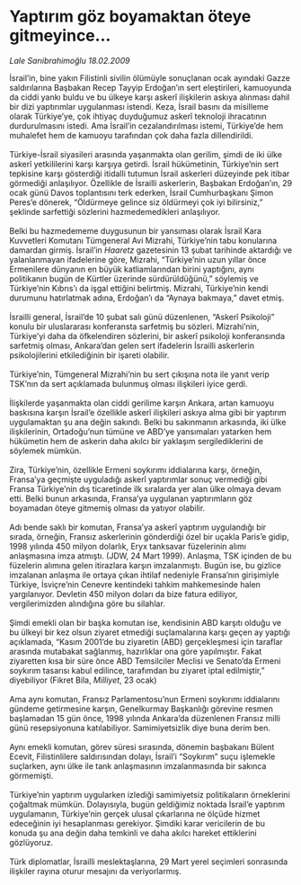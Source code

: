 # Yaptırım göz boyamaktan öteye gitmeyince...

*Lale Sarıibrahimoğlu 18.02.2009*

<div class="taraf_structure_2col_1zq">
<div class="margen_n">



 <p>İsrail’in, bine yakın Filistinli sivilin ölümüyle sonuçlanan ocak ayındaki Gazze saldırılarına Başbakan Recep Tayyip Erdoğan’ın sert eleştirileri, kamuoyunda da ciddi yankı buldu ve bu ülkeye karşı askerî ilişkilerin askıya alınması dahil bir dizi yaptırımlar uygulanması istendi. Keza, İsrail basını da misilleme olarak Türkiye’ye, çok ihtiyaç duyduğumuz askerî teknoloji ihracatının durdurulmasını istedi. Ama İsrail’in cezalandırılması istemi, Türkiye’de hem muhalefet hem de kamuoyu tarafından çok daha fazla dillendirildi. <br/><br/>Türkiye-İsrail siyasileri arasında yaşanmakta olan gerilim, şimdi de iki ülke askerî yetkililerini karşı karşıya getirdi. İsrail hükümetinin, Türkiye’nin sert tepkisine karşı gösterdiği itidalli tutumun İsrail askerleri düzeyinde pek itibar görmediği anlaşılıyor. Özellikle de İsrailli askerlerin, Başbakan Erdoğan’ın, 29 ocak günü Davos toplantısını terk ederken, İsrail Cumhurbaşkanı Şimon Peres’e dönerek, “Öldürmeye gelince siz öldürmeyi çok iyi bilirsiniz,” şeklinde sarfettiği sözlerini hazmedemedikleri anlaşılıyor. <br/><br/>Belki bu hazmedememe duygusunun bir yansıması olarak İsrail Kara Kuvvetleri Komutanı Tümgeneral Avi Mizrahi, Türkiye’nin tabu konularına damardan girmiş. İsrail’in <i>Haaretz</i> gazetesinin 13 şubat tarihinde aktardığı ve yalanlanmayan ifadelerine göre, Mizrahi, “Türkiye’nin uzun yıllar önce Ermenilere dünyanın en büyük katliamlarından birini yaptığını, aynı politikanın bugün de Kürtler üzerinde sürdürüldüğünü,” söylemiş ve Türkiye’nin Kıbrıs’ı da işgal ettiğini belirtmiş. Mizrahi, Türkiye’nin kendi durumunu hatırlatmak adına, Erdoğan’ı da “Aynaya bakmaya,” davet etmiş. <br/><br/>İsrailli general, İsrail’de 10 şubat salı günü düzenlenen, “Askerî Psikoloji” konulu bir uluslararası konferansta sarfetmiş bu sözleri. Mizrahi’nin, Türkiye’yi daha da öfkelendiren sözlerini, bir askerî psikoloji konferansında sarfetmiş olması, Ankara’dan gelen sert ifadelerin İsrailli askerlerin psikolojilerini etkilediğinin bir işareti olabilir. <br/><br/>Türkiye’nin, Tümgeneral Mizrahi’nin bu sert çıkışına nota ile yanıt verip TSK’nın da sert açıklamada bulunmuş olması ilişkileri iyice gerdi. <br/><br/>İlişkilerde yaşanmakta olan ciddi gerilime karşın Ankara, artan kamuoyu baskısına karşın İsrail’e özellikle askerî ilişkileri askıya alma gibi bir yaptırım uygulamaktan şu ana değin sakındı. Belki bu sakınmanın arkasında, iki ülke ilişkilerinin, Ortadoğu’nun tümüne ve ABD’ye yansımaları yatarken hem hükümetin hem de askerin daha akılcı bir yaklaşım sergilediklerini de söylemek mümkün. <br/><br/>Zira, Türkiye’nin, özellikle Ermeni soykırımı iddialarına karşı, örneğin, Fransa’ya geçmişte uyguladığı askerî yaptırımlar sonuç vermediği gibi Fransa Türkiye’nin dış ticaretinde ilk sıralarda yer alan ülke olmaya devam etti. Belki bunun arkasında, Fransa’ya uygulanan yaptırımların göz boyamadan öteye gitmemiş olması da yatıyor olabilir. <br/><br/>Adı bende saklı bir komutan, Fransa’ya askerî yaptırım uygulandığı bir sırada, örneğin, Fransız askerlerinin gönderdiği özel bir uçakla Paris’e gidip, 1998 yılında 450 milyon dolarlık, Eryx tanksavar füzelerinin alımı anlaşmasına imza atmıştı. (JDW, 24 Mart 1999). Anlaşma, TSK içinden de bu füzelerin alımına gelen itirazlara karşın imzalanmıştı. Bugün ise, bu gizlice imzalanan anlaşma ile ortaya çıkan ihtilaf nedeniyle Fransa’nın girişimiyle Türkiye, İsviçre’nin Cenevre kentindeki tahkim mahkemesinde halen yargılanıyor. Devletin 450 milyon doları da bize fatura ediliyor, vergilerimizden alındığına göre bu silahlar. <br/><br/>Şimdi emekli olan bir başka komutan ise, kendisinin ABD karşıtı olduğu ve bu ülkeyi bir kez olsun ziyaret etmediği suçlamalarına karşı geçen ay yaptığı açıklamada, “Kasım 2001’de bu ziyaretin (ABD) gerçekleşmesi için taraflar arasında mutabakat sağlanmış, hazırlıklar ona göre yapılmıştır. Fakat ziyaretten kısa bir süre önce ABD Temsilciler Meclisi ve Senato’da Ermeni soykırım tasarısı kabul edilince, tarafımdan bu ziyaret iptal edilmiştir,” diyebiliyor (Fikret Bila, <i>Milliyet</i>, 23 ocak) <br/><br/>Ama aynı komutan, Fransız Parlamentosu’nun Ermeni soykırımı iddialarını gündeme getirmesine karşın, Genelkurmay Başkanlığı görevine resmen başlamadan 15 gün önce, 1998 yılında Ankara’da düzenlenen Fransız milli günü resepsiyonuna katılabiliyor. Samimiyetsizlik diye buna derim ben. <br/><br/>Aynı emekli komutan, görev süresi sırasında, dönemin başbakanı Bülent Ecevit, Filistinlilere saldırısından dolayı, İsrail’i “Soykırım” suçu işlemekle suçlarken, aynı ülke ile tank anlaşmasının imzalanmasında bir sakınca görmemişti. <br/><br/>Türkiye’nin yaptırım uygularken izlediği samimiyetsiz politikaların örneklerini çoğaltmak mümkün. Dolayısıyla, bugün geldiğimiz noktada İsrail’e yaptırım uygulamanın, Türkiye’nin gerçek ulusal çıkarlarına ne ölçüde hizmet edeceğinin iyi hesaplanması gerekiyor. Şimdiki karar vericilerin de bu konuda şu ana değin daha temkinli ve daha akılcı hareket ettiklerini gözlüyoruz. <br/><br/>Türk diplomatlar, İsrailli meslektaşlarına, 29 Mart yerel seçimleri sonrasında ilişkiler rayına oturur mesajını da veriyorlarmış.</p>
<br/>
<br/>
<br/>



<br/>


<div id="taraf_not">
</div>

</div>


</div>
